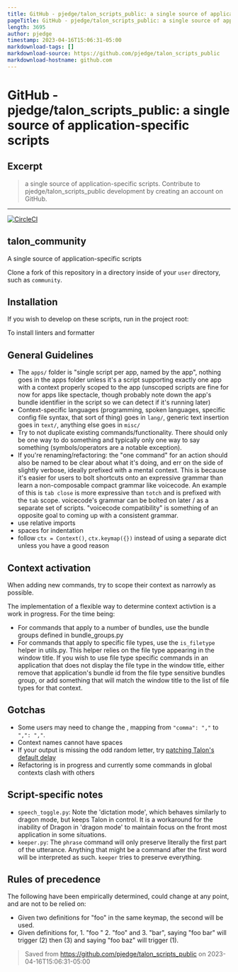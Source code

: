 ```yaml
---
title: GitHub - pjedge/talon_scripts_public: a single source of application-specific scripts
pageTitle: GitHub - pjedge/talon_scripts_public: a single source of application-specific scripts
length: 3695
author: pjedge
timestamp: 2023-04-16T15:06:31-05:00
markdownload-tags: []
markdownload-source: https://github.com/pjedge/talon_scripts_public
markdownload-hostname: github.com
---
```


# GitHub - pjedge/talon_scripts_public: a single source of application-specific scripts

## Excerpt
> a single source of application-specific scripts. Contribute to pjedge/talon_scripts_public development by creating an account on GitHub.

---
[![CircleCI][fig1]](https://circleci.com/gh/dwiel/talon_community/tree/master)

## talon\_community

A single source of application-specific scripts

Clone a fork of this repository in a directory inside of your `user` directory, such as `community`.

## Installation

If you wish to develop on these scripts, run in the project root:

To install linters and formatter

## General Guidelines

-   The `apps/` folder is "single script per app, named by the app", nothing goes in the apps folder unless it's a script supporting exactly one app with a context properly scoped to the app (unscoped scripts are fine for now for apps like spectacle, though probably note down the app's bundle identifier in the script so we can detect if it's running later)
-   Context-specific languages (programming, spoken languages, specific config file syntax, that sort of thing) goes in `lang/`, generic text insertion goes in `text/`, anything else goes in `misc/`
-   Try to not duplicate existing commands/functionality. There should only be one way to do something and typically only one way to say something (symbols/operators are a notable exception).
-   If you're renaming/refactoring: the "one command" for an action should also be named to be clear about what it's doing, and err on the side of slightly verbose, ideally prefixed with a mental context. This is because it's easier for users to bolt shortcuts onto an expressive grammar than learn a non-composable compact grammar like voicecode. An example of this is `tab close` is more expressive than `totch` and is prefixed with the `tab` scope. voicecode's grammar can be bolted on later / as a separate set of scripts. "voicecode compatibility" is something of an opposite goal to coming up with a consistent grammar.
-   use relative imports
-   spaces for indentation
-   follow `ctx = Context()`, `ctx.keymap({})` instead of using a separate dict unless you have a good reason

## Context activation

When adding new commands, try to scope their context as narrowly as possible.

The implementation of a flexible way to determine context activtion is a work in progress. For the time being:

-   For commands that apply to a number of bundles, use the bundle groups defined in bundle\_groups.py
-   For commands that apply to specific file types, use the `is_filetype` helper in utils.py. This helper relies on the file type appearing in the window title. If you wish to use file type specific commands in an application that does not display the file type in the window title, either remove that application's bundle id from the file type sensitive bundles group, or add something that will match the window title to the list of file types for that context.

## Gotchas

-   Some users may need to change the , mapping from `"comma": ","` to `",": ","`.
-   Context names cannot have spaces
-   If your output is missing the odd random letter, try [patching Talon's default delay](https://talonvoice.slack.com/archives/C9MBPTXD4/p1550012706021300)
-   Refactoring is in progress and currently some commands in global contexts clash with others

## Script-specific notes

-   `speech_toggle.py`: Note the 'dictation mode', which behaves similarly to dragon mode, but keeps Talon in control. It is a workaround for the inability of Dragon in 'dragon mode' to maintain focus on the front most application in some situations.
-   `keeper.py`: The `phrase` command will only preserve literally the first part of the utterance. Anything that might be a command after the first word will be interpreted as such. `keeper` tries to preserve everything.

## Rules of precedence

The following have been empirically determined, could change at any point, and are not to be relied on:

-   Given two definitions for "foo" in the same keymap, the second will be used.
-   Given definitions for, 1. "foo " 2. "foo" and 3. "bar", saying "foo bar" will trigger (2) then (3) and saying "foo baz" will trigger (1).

[fig1]: https://camo.githubusercontent.com/eaeb2e20558c864a589ea05d2f3faf25d3a26b71a80edbae711a7dd26fb2b9d5/68747470733a2f2f636972636c6563692e636f6d2f67682f647769656c2f74616c6f6e5f636f6d6d756e6974792f747265652f6d61737465722e7376673f7374796c653d737667

> Saved from https://github.com/pjedge/talon_scripts_public on 2023-04-16T15:06:31-05:00